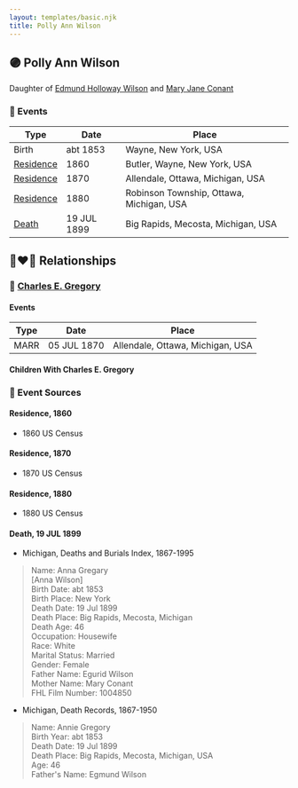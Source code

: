 ```yaml
---
layout: templates/basic.njk
title: Polly Ann Wilson
---
```

## 🟣 Polly Ann Wilson

Daughter of [Edmund Holloway Wilson](/people/6/67777324) and [Mary Jane Conant](/people/2/27722232)

### 📆 Events

Type | Date | Place
------ | ------ | ------
Birth | abt 1853 | Wayne, New York, USA
[Residence](#event-1) | 1860 | Butler, Wayne, New York, USA
[Residence](#event-2) | 1870 | Allendale, Ottawa, Michigan, USA
[Residence](#event-3) | 1880 | Robinson Township, Ottawa, Michigan, USA
[Death](#event-4) | 19 JUL 1899 | Big Rapids, Mecosta, Michigan, USA

## 👩‍❤️‍👨 Relationships

### 🔵 [Charles E. Gregory](/people/9/98443628)

#### Events

Type | Date | Place
------ | ------ | ------
MARR | 05 JUL 1870 | Allendale, Ottawa, Michigan, USA
#### Children With Charles E. Gregory
### 📰 Event Sources

#### <a id="event-1"></a> Residence, 1860
* 1860 US Census

#### <a id="event-2"></a> Residence, 1870
* 1870 US Census

#### <a id="event-3"></a> Residence, 1880
* 1880 US Census

#### <a id="event-4"></a> Death, 19 JUL 1899
* Michigan, Deaths and Burials Index, 1867-1995
>   
  > Name: Anna Gregary  
  > [Anna Wilson]  
  > Birth Date: abt 1853  
  > Birth Place: New York  
  > Death Date: 19 Jul 1899  
  > Death Place: Big Rapids, Mecosta, Michigan  
  > Death Age: 46  
  > Occupation: Housewife  
  > Race: White  
  > Marital Status: Married  
  > Gender: Female  
  > Father Name: Egurid Wilson  
  > Mother Name: Mary Conant  
  > FHL Film Number: 1004850
* Michigan, Death Records, 1867-1950
>   
  > Name: Annie Gregory  
  > Birth Year: abt 1853  
  > Death Date: 19 Jul 1899  
  > Death Place: Big Rapids, Mecosta, Michigan, USA  
  > Age: 46  
  > Father's Name: Egmund Wilson
